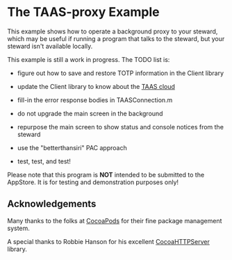 The TAAS-proxy Example
======================

This example shows how to operate a background proxy to your steward,
which may be useful if running a program that talks to the steward,
but your steward isn't available locally.

This example is still a work in progress.
The TODO list is:

- figure out how to save and restore TOTP information in the Client library

- update the Client library to know about the [TAAS cloud](http://github.com/TheThingSystem/taas-server)

- fill-in the error response bodies in TAASConnection.m

- do not upgrade the main screen in the background

- repurpose the main screen to show status and console notices from the steward

- use the "betterthansiri" PAC approach

- test, test, and test!

Please note that this program is **NOT** intended to be submitted to the AppStore.
It is for testing and demonstration purposes only!


Acknowledgements
----------------
Many thanks to the folks at [CocoaPods](http://cocoapods.org) for their fine package management system.

A special thanks to Robbie Hanson for his excellent [CocoaHTTPServer](https://github.com/robbiehanson/CocoaHTTPServer) library.
